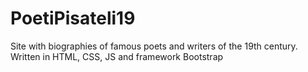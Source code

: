 # PoetiPisateli19
Site with biographies of famous poets and writers of the 19th century. Written in HTML, CSS, JS and framework Bootstrap
